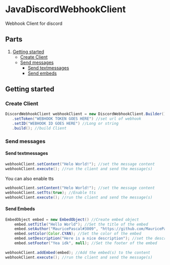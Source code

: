 # JavaDiscordWebhookClient
Webhook Client for discord

## Parts
1. [Getting started](#getting-started)
    - [Create Client](#create-client)
    - [Send messages](#send-messages)
       - [Send textmessages](#send-textmessages)
       - [Send embeds](#send-embeds)

## Getting started
### Create Client
```java
DiscordWebhookClient webhookClient = new DiscordWebhookClient.Builder()
   .setToken("WEBHOOK TOKEN GOES HERE") //set url of webhook
   .setID("WEBHOOK ID GOES HERE") //Long or string
   .build(); //build Client
```
### Send messages
#### Send textmessages
```java
webhookClient.setContent("Helo World!"); //set the message content
webhookClient.execute(); //run the client and send the message(s)
```
You can also enable tts
```java
webhookClient.setContent("Helo World!"); //set the message content
webhookClient.setTts(true); //Enable tts
webhookClient.execute(); //run the client and send the message(s)
```
#### Send Embeds
```java
EmbedObject embed = new EmbedObject() //Create embed object
    embed.setTitle("Hello World"); //Set the title of the embed
    embed.setAuthor("MauricePascal#3009", "https://github.com/MauricePascal", null); //Set the author of the embed
    embed.setColor(Color.CYAN); //Set the color of the embed
    embed.setDescription("Here is a nice description"); //set the description of the embed
    embed.setFooter("Yea idk", null); //Set the footer of the embed
        
webhookClient.addEmbed(embed); //Add the embed(s) to the content
webhookClient.execute(); //run the client and send the message(s)
```

